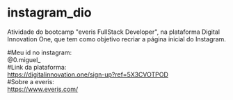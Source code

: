 # instagram_dio
Atividade do bootcamp "everis FullStack Developer", na plataforma Digital Innovation One, que tem como objetivo recriar a página inicial do Instagram.

#Meu id no instagram: <br/>
@0.miguel_<br/>
#Link da plataforma:  <br/>
https://digitalinnovation.one/sign-up?ref=5X3CVOTPOD<br/>
#Sobre a everis:     <br/> 
https://www.everis.com/<br/>
